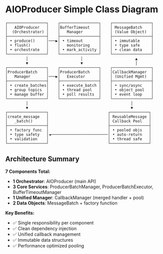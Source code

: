 # AIOProducer Simple Class Diagram

```
┌─────────────────┐    ┌─────────────────┐    ┌─────────────────┐
│   AIOProducer   │    │BufferTimeout    │    │ MessageBatch    │
│  (Orchestrator) │    │   Manager       │    │ (Value Object)  │
├─────────────────┤    ├─────────────────┤    ├─────────────────┤
│ • produce()     │───▶│ • timeout       │    │ • immutable     │
│ • flush()       │    │   monitoring    │    │ • type safe     │
│ • orchestrate   │    │ • mark_activity │    │ • clean data    │
└─────────────────┘    └─────────────────┘    └─────────────────┘
         │                       │                       ▲
         ▼                       ▼                       │
┌─────────────────┐    ┌─────────────────┐    ┌─────────────────┐
│ProducerBatch    │    │ProducerBatch    │    │CallbackManager  │
│   Manager       │───▶│   Executor      │    │ (Unified Mgmt)  │
├─────────────────┤    ├─────────────────┤    ├─────────────────┤
│ • create_batches│    │ • execute_batch │    │ • sync/async    │
│ • group topics  │    │ • thread pool   │    │ • object pool   │
│ • manage buffer │    │ • poll results  │    │ • event loop    │
└─────────────────┘    └─────────────────┘    └─────────────────┘
         │                                             │
         ▼                                             ▼
┌─────────────────┐                          ┌─────────────────┐
│create_message   │                          │ ReusableMessage │
│   _batch()      │                          │ Callback Pool   │
├─────────────────┤                          ├─────────────────┤
│ • factory func  │                          │ • pooled objs   │
│ • type safety   │◄─────────────────────────│ • auto-return   │
│ • validation    │                          │ • thread safe   │
└─────────────────┘                          └─────────────────┘
```

## Architecture Summary

**7 Components Total:**
- **1 Orchestrator**: AIOProducer (main API)
- **3 Core Services**: ProducerBatchManager, ProducerBatchExecutor, BufferTimeoutManager  
- **1 Unified Manager**: CallbackManager (merged handler + pool)
- **2 Data Objects**: MessageBatch + factory function

**Key Benefits:**
- ✅ Single responsibility per component
- ✅ Clean dependency injection  
- ✅ Unified callback management
- ✅ Immutable data structures
- ✅ Performance optimized pooling
